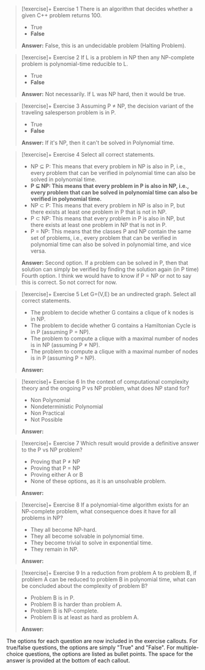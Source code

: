 > [!exercise]+ Exercise 1
> There is an algorithm that decides whether a given C++ problem returns 100.
>
> - True
> - **False**
>
> **Answer:**
> False, this is an undecidable problem (Halting Problem).

> [!exercise]+ Exercise 2
> If L is a problem in NP then any NP-complete problem is polynomial-time reducible to L.
>
> - True
> - **False**
>
> **Answer:**
> Not necessarily. If L was NP hard, then it would be true. 

> [!exercise]+ Exercise 3
> Assuming P ≠ NP, the decision variant of the traveling salesperson problem is in P.
>
> - True
> - **False**
>
> **Answer:**
> If it's NP, then it can't be solved in Polynomial time. 

> [!exercise]+ Exercise 4
> Select all correct statements.
>
> - NP ⊆ P: This means that every problem in NP is also in P, i.e., every problem that can be verified in polynomial time can also be solved in polynomial time.
> - **P ⊆ NP: This means that every problem in P is also in NP, i.e., every problem that can be solved in polynomial time can also be verified in polynomial time.**
> - NP ⊂ P: This means that every problem in NP is also in P, but there exists at least one problem in P that is not in NP.
> - P ⊂ NP: This means that every problem in P is also in NP, but there exists at least one problem in NP that is not in P.
> - P = NP: This means that the classes P and NP contain the same set of problems, i.e., every problem that can be verified in polynomial time can also be solved in polynomial time, and vice versa.
>
> **Answer:**
> Second option. If a problem can be solved in P, then that solution can simply be verified by finding the solution again (in P time)
> Fourth option. I think we would have to know if P = NP or not to say this is correct. So not correct for now. 


> [!exercise]+ Exercise 5
> Let G=(V,E) be an undirected graph. Select all correct statements.
>
> - The problem to decide whether G contains a clique of k nodes is in NP.
> - The problem to decide whether G contains a Hamiltonian Cycle is in P (assuming P = NP).
> - The problem to compute a clique with a maximal number of nodes is in NP (assuming P ≠ NP).
> - The problem to compute a clique with a maximal number of nodes is in P (assuming P = NP).
>
> **Answer:**

> [!exercise]+ Exercise 6
> In the context of computational complexity theory and the ongoing P vs NP problem, what does NP stand for?
>
> - Non Polynomial
> - Nondeterministic Polynomial
> - Non Practical
> - Not Possible
>
> **Answer:**

> [!exercise]+ Exercise 7
> Which result would provide a definitive answer to the P vs NP problem?
>
> - Proving that P ≠ NP
> - Proving that P = NP
> - Proving either A or B
> - None of these options, as it is an unsolvable problem.
>
> **Answer:**

> [!exercise]+ Exercise 8
> If a polynomial-time algorithm exists for an NP-complete problem, what consequence does it have for all problems in NP?
>
> - They all become NP-hard.
> - They all become solvable in polynomial time.
> - They become trivial to solve in exponential time.
> - They remain in NP.
>
> **Answer:**

> [!exercise]+ Exercise 9
> In a reduction from problem A to problem B, if problem A can be reduced to problem B in polynomial time, what can be concluded about the complexity of problem B?
>
> - Problem B is in P.
> - Problem B is harder than problem A.
> - Problem B is NP-complete.
> - Problem B is at least as hard as problem A.
>
> **Answer:**

The options for each question are now included in the exercise callouts. For true/false questions, the options are simply "True" and "False". For multiple-choice questions, the options are listed as bullet points. The space for the answer is provided at the bottom of each callout.